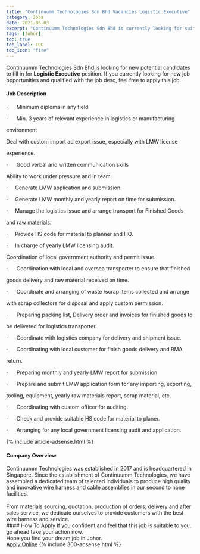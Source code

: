 ```yaml
---
title: "Continuumm Technologies Sdn Bhd Vacancies Logistic Executive" 
category: Jobs 
date: 2021-06-03 
excerpt: "Continuumm Technologies Sdn Bhd is currently looking for suitable person to fill in the Logistic Executive which based in Johor" 
tags: [Johor] 
toc: true 
toc_label: TOC 
toc_icon: "fire" 
--- 
```


<p>Continuumm Technologies Sdn Bhd is looking for new potential candidates to fill in for <b>Logistic Executive</b> position. If you currently looking for new job opportunities and qualified with the job desc, feel free to apply this job.
</p><div><div><h4>Job Description</h4></div><div><div><span><div><p><span>&#183;&#160;&#160;&#160;&#160;&#160;&#160;Minimum diploma in any field</span></p><p><span>&#183;&#160;&#160;&#160;&#160;&#160;&#160;Min. 3 years of relevant experience in logistics or manufacturing</span></p><p><span>environment</span></p><p><span>Deal with custom import ad export issue, especially with LMW license</span></p><p><span>experience. &#160;</span></p><p><span>&#183;&#160;&#160;&#160;&#160;&#160;&#160;Good verbal and written communication skills</span></p><p><span>Ability to work under pressure and in team</span></p><p><span>&#183;&#160;&#160;&#160;&#160;&#160;Generate LMW application and submission.</span></p><p><span>&#183;&#160;&#160;&#160;&#160;&#160;Generate LMW monthly and yearly report on time for submission.</span></p><p><span>&#183;&#160;&#160;&#160;&#160;&#160;Manage the logistics issue and arrange transport for Finished Goods</span></p><p><span>and raw materials.</span></p><p><span>&#183;&#160;&#160;&#160;&#160;&#160;Provide HS code for material to planner and HQ.</span></p><p><span>&#183;&#160;&#160;&#160;&#160;&#160;In charge of yearly LMW licensing audit.</span></p><p><span>Coordination of local government authority and permit issue.&#160;&#160;</span></p><p><span>&#183;&#160;&#160;&#160;&#160;&#160;&#160;Coordination with local and oversea transporter to ensure that finished</span></p><p><span>goods delivery and raw material received on time.</span></p><p><span>&#183;&#160;&#160;&#160;&#160;&#160;&#160;Coordinate and arranging of waste /scrap items collected and arrange</span></p><p><span>with scrap collectors for disposal and apply custom permission.</span></p><p><span>&#183;&#160;&#160;&#160;&#160;&#160;&#160;Preparing packing list, Delivery order and invoices for finished goods to</span></p><p><span>be delivered for logistics transporter.</span></p><p><span>&#183;&#160;&#160;&#160;&#160;&#160;&#160;Coordinate with logistics company for delivery and shipment issue.</span></p><p><span>&#183;&#160;&#160;&#160;&#160;&#160;&#160;Coordinating with local customer for finish goods delivery and RMA</span></p><p><span>return.</span></p><p><span>&#183;&#160;&#160;&#160;&#160;&#160;&#160;Preparing monthly and yearly LMW report for submission</span></p><p><span>&#183;&#160;&#160;&#160;&#160;&#160;&#160;Prepare and submit LMW application form for any importing, exporting,</span></p><p><span>tooling, equipment, yearly raw materials report, scrap material, etc.</span></p><p><span>&#183;&#160;&#160;&#160;&#160;&#160;&#160;Coordinating with custom officer for auditing.</span></p><p><span>&#183;&#160;&#160;&#160;&#160;&#160;&#160;Check and provide suitable HS code for material to planer.</span></p><p><span>&#183;&#160;&#160;&#160;&#160;&#160;&#160;Arranging for any local government licensing audit and application.</span></p></div></span></div></div></div> 
{% include article-adsense.html %} 
<div><div><h4>Company Overview</h4></div><div><div><span><div><div>Continuumm Technologies was established in 2017 and is headquartered in Singapore. Since the establishment of Continuumm Technologies, we have assembled a dedicated team of talented individuals to produce high quality and innovative wire harness and cable assemblies in our second to none facilities.<br>
&#160;</div>
<div>From materials sourcing, quotation, production of orders, delivery and after sales service, we dedicate ourselves to provide customers with the best wire harness and service.</div></div></span></div></div></div> 
#### How To Apply 
If you confident and feel that this job is suitable to you, go ahead take your action now. <br/> 
Hope you find your dream job in Johor. <br/> 
<a href="https://www.jobstreet.com.my/en/job/logistic-executive-4582532?jobId=jobstreet-my-job-4582532&" class="btn btn--info" target="_blank" rel="nofollow noopenner">Apply Online</a> 
{% include 300-adsense.html %} 